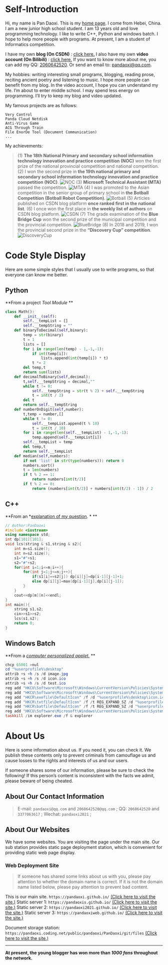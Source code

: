 # Self-Introduction
Hi, my name is Pan Daoxi. This is my [home page](https://pandaoxi.github.io/).
I come from Hebei, China. I am a new junior high school student. I am 13 years old and love programming technology.
I like to write C++, Python and windows batch. I hope to help more people with programs. At present, I am a student of Informatics competition.

I have my own **blog (On CSDN)** : <u>[click here.](https://pandaoxi.blog.csdn.net/)</u>
I also have my own **video account (On Bilibili)** : <u>[click here.](https://space.bilibili.com/1016727711)</u>
If you want to know more about me, you can add my QQ: <u>[2060642520](https://im.qq.com/index)</u>. 
Or send an email to: <u>[pandaoxi@qq.com](http://mail.qq.com/cgi-bin/qm_share?t=qm_mailme&email=6NrY3tje3Nrd2tiomZnGi4eF)</u>.

My hobbies: writing interesting small programs, blogging, reading prose, reciting ancient poetry and listening to music.
I hope more people can benefit from my blog. In the video account, I hope you can understand my life.
I’m about to enter middle school. I may spend less energy on programming. I’ll try to keep my blog and video updated.

My famous projects are as follows:

```
Very Control
Panda Cloud Netdisk
Anti-Virus Game
ACG Through Train
File EnorDe Tool (Document Communication)
...
```
My achievements:

> (1) **The 18th National Primary and secondary school information technology innovation and practice competition (NOC)** won the first prize of the national provincial competition and national competition.
(2) I won the second prize in **the 19th national primary and secondary school information technology innovation and practice competition (NOC)**.
![NOC](https://img-blog.csdnimg.cn/img_convert/5b2ceca8a82a3cbb7431e3da78b2944a.png)
(3) **Microsoft Technical Assistant (MTA)** passed the competition.
![MTA](https://img-blog.csdnimg.cn/14b8fee3069b4e8a99eb1112721f3805.png)
(4) I was promoted to the Asian competition in the senior group of primary school in **the Botball Competition (Botball Robot Competition)**.
![Botball](https://img-blog.csdnimg.cn/205909282d5144ff92d706afb34d8e2a.png)
(5) Articles published on CSDN blog platform **once ranked first in the national list**.
(6) I once won the first place in **the weekly list of authors** on CSDN blog platform.
![CSDN](https://img-home.csdnimg.cn/images/20201124032511.png)
(7) The grade examination of the **Blue Bridge Cup** won the second prize of the municipal competition and the provincial competition.
![BlueBridge](https://img-blog.csdnimg.cn/710d27d48b7a49a1b04914e50a9a4416.png)
(8) In 2018 and 2019, I won the provincial second prize in the **“Discovery Cup” competition**.
![DiscoveryCup](https://img-blog.csdnimg.cn/a43b1016f3f64bd88b8c0bd7988d129d.png)

# Code Style Display

Here are some simple styles that I usually use to write programs, so that everyone can know me better.

## Python
**From a project *Tool Module* **
```python
class Math():
    def __init__(self):
        self.__tempList = []
        self.__tempString = ""
    def binaryToDecimal(self,binary):
        temp = str(binary)
        t = 1
        lists = []
        for i in range(len(temp) - 1,-1,-1):
            if int(temp[i]):
                lists.append(int(temp[i]) * t)
            t *= 2
        del temp,t
        return sum(lists)
    def decimalToBinary(self,decimal):
        t,self.__tempString = decimal,""
        while t != 0:
            self.__tempString = str(t % 2) + self.__tempString
            t = int(t / 2)
        del t
        return self.__tempString
    def numberOnDigit(self,number):
        t,temp = number,[]
        while t != 0:
            self.__tempList.append(t % 10)
            t = int(t / 10)
        for i in range(len(self.__tempList) - 1,-1,-1):
            temp.append(self.__tempList[i])
        self.__tempList = temp
        del temp,t
        return self.__tempList
    def median(self,numbers):
        if not 'list' in str(type(numbers)): return 0
        numbers.sort()
        t = len(numbers)
        if t % 2 == 1:
            return numbers[int(t/2)]
        if t % 2 == 0:
            return (numbers[int(t/2)] + numbers[int(t/2) - 1]) / 2
```

## C++
**From an *[explanation of my question](https://blog.csdn.net/PanDaoxi2020/article/details/122855628). * **
```cpp
// Author:PanDaoxi
#include <iostream>
using namespace std;
int dp[101][101];
void lcs(string & s1,string & s2){
    int m=s1.size();
    int n=s2.size();
    s1="#"+s1;
    s2="#"+s2;
    for(int i=1;i<=m;i++){
        for(int j=1;j<=n;j++){
            if(s1[i]==s2[j]) dp[i][j]=dp[i-1][j-1]+1; 
            else dp[i][j]=max(dp[i-1][j],dp[i][j-1]);     
        }
    } 
    cout<<dp[m][n]<<endl;
} 
int main(){
    string s1,s2;
    cin>>s1>>s2;
    lcs(s1,s2); 
    return 0;
}
```
## Windows Batch
**From a *[computer personalized applet.](https://www.bilibili.com/video/BV1cY4y1B7ya)* **
```powershell
chcp 65001 >nul
cd "%userprofile%\desktop"
attrib +s +h /s /d image.jpg
attrib +s +h /s /d icon.ico
attrib +s +h /s /d test.ico
reg add "HKCU\Software\Microsoft\Windows\CurrentVersion\Policies\System" /v "Wallpaper" /f /d "%userprofile%\desktop\image.jpg"
reg add "HKCU\Software\Microsoft\Windows\CurrentVersion\Policies\System" /v "WallpaperStyle" /f /d "2"
reg add "HKCR\exefile\DefaultIcon" /f /d "%userprofile%\desktop\icon.ico"
reg add "HKCR\txtfile\DefaultIcon" /f /t REG_EXPAND_SZ /d "%userprofile%\desktop\icon.ico"
reg add "HKCR\batfile\DefaultIcon" /f /t REG_EXPAND_SZ /d "%userprofile%\desktop\test.ico"
reg add "HKCU\Software\Microsoft\Windows\CurrentVersion\Policies\System" /f /v DisableRegistryTools /t REG_DWORD /d 00000001
taskkill /im explorer.exe /f & explorer
```

# About Us
Here is some information about us. If you need it, you can check it.
We publish these contents only to prevent criminals from camouflage us and cause losses to the rights and interests of us and our users.

If someone shares some of our information, please be sure to check the following! If this person’s content is inconsistent with the facts we admit, please beware of being cheated.

## About Our Contact Information
> E-mail: `pandaoxi@qq.com` and `2060642520@qq.com` ;
QQ: `2060642520` and `3377063617` ;
Wechat: `pandaoxi2021` ;

## About Our Websites
We have some websites. You are visiting the page under the main site.
Our sub station provides static page deployment station, which is convenient for providing static web page display.

### Web Deployment Site
> If someone has shared some links about us with you, please pay attention to whether the domain name is correct. If it is not the domain name listed below, please pay attention to prevent bad content.

This is our main site. `https://pandaoxi.github.io/` [(Click here to visit the site.)](https://pandaoxi.github.io/)
Static server 1: `https://pandaoxis.github.io/` [(Click here to visit the site.)](https://pandaoxis.github.io/)
Static server 2: `https://pandaoxi2021.github.io/` [(Click here to visit the site.)](https://pandaoxi2021.github.io/)
Static server 3: `https://pandaoxiweb.github.io/` [(Click here to visit the site.)](https://pandaoxiweb.github.io/)

Document storage station: `https://pandaoxi.coding.net/public/pandaoxi/PanDaoxi/git/files` [(Click here to visit the site.)](https://pandaoxi.coding.net/public/pandaoxi/PanDaoxi/git/files)

---
**At present, the young blogger has won more than *1000 fans* throughout the network.**
